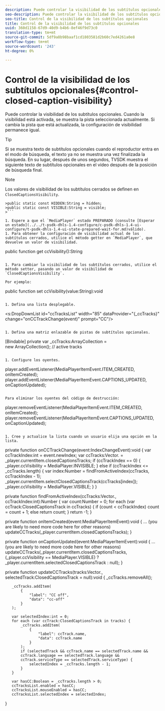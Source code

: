 ```yaml
---
description: Puede controlar la visibilidad de los subtítulos opcionales. Cuando la visibilidad está activada, se muestra la pista seleccionada actualmente. Si cambia la pista que está actualizada, la configuración de visibilidad permanece igual.
seo-description: Puede controlar la visibilidad de los subtítulos opcionales. Cuando la visibilidad está activada, se muestra la pista seleccionada actualmente. Si cambia la pista que está actualizada, la configuración de visibilidad permanece igual.
seo-title: Control de la visibilidad de los subtítulos opcionales
title: Control de la visibilidad de los subtítulos opcionales
uuid: 360d1158-67d9-40d9-b4b6-8ef46f9d73c0
translation-type: tm+mt
source-git-commit: 5df9a8b98baaf1cd1803581d2b60c7ed4261a0e8
workflow-type: tm+mt
source-wordcount: '243'
ht-degree: 0%

---
```



# Control de la visibilidad de los subtítulos opcionales{#control-closed-caption-visibility}

Puede controlar la visibilidad de los subtítulos opcionales. Cuando la visibilidad está activada, se muestra la pista seleccionada actualmente. Si cambia la pista que está actualizada, la configuración de visibilidad permanece igual.

>[!TIP]
>
>Si se muestra texto de subtítulos opcionales cuando el reproductor entra en el modo de búsqueda, el texto ya no se muestra una vez finalizada la búsqueda. En su lugar, después de unos segundos, TVSDK muestra el siguiente texto de subtítulos opcionales en el vídeo después de la posición de búsqueda final.

>[!NOTE]
>
>Los valores de visibilidad de los subtítulos cerrados se definen en `ClosedCaptionsVisibility`.
>
>
```
>public static const HIDDEN:String = hidden; 
>public static const VISIBLE:String = visible;
>```

1. Espere a que el `MediaPlayer` estado PREPARADO (consulte [Esperar un estado](../../t-psdk-dhls-1.4-configure/c-psdk-dhls-1.4-ui-configure/t-psdk-dhls-1.4-ui-state-prepared-wait-for.md)válido).
1. Para obtener la configuración de visibilidad actual de los subtítulos cerrados, utilice el método getter en `MediaPlayer`, que devuelve un valor de visibilidad.

   ```
   public function get ccVisibility():String
   ```

1. Para cambiar la visibilidad de los subtítulos cerrados, utilice el método setter, pasando un valor de visibilidad de `ClosedCaptionsVisibility`.

   Por ejemplo:

   ```
   public function set ccVisibility(value:String):void
   ```

1. Defina una lista desplegable.

   ```
   <s:DropDownList id="ccTracksList" width="85" 
                   dataProvider="{_ccTracks}" 
                   change="onCCTrackChange(event)" 
                   prompt="CC"/>
   ```

1. Defina una matriz enlazable de pistas de subtítulos opcionales.

   ```
   [Bindable] private var _ccTracks:ArrayCollection =  
     new ArrayCollection(); // active tracks 
   ```

1. Configure los oyentes.

   ```
   player.addEventListener(MediaPlayerItemEvent.ITEM_CREATED, onItemCreated); 
   player.addEventListener(MediaPlayerItemEvent.CAPTIONS_UPDATED, onCaptionUpdated);
   ```

   Para eliminar los oyentes del código de destrucción:

   ```
   player.removeEventListener(MediaPlayerItemEvent.ITEM_CREATED, onItemCreated); 
   player.removeEventListener(MediaPlayerItemEvent.CAPTIONS_UPDATED, onCaptionUpdated);
   ```

1. Cree y actualice la lista cuando un usuario elija una opción en la lista.

   ```
   private function onCCTrackChange(event:IndexChangeEvent):void { 
       var ccTrackIndex:int = event.newIndex; 
       var ccTracks:Vector.<ClosedCaptionsTrack> =  
         _player.currentItem.closedCaptionsTracks; 
       if (ccTrackIndex == 0) { 
           _player.ccVisibility = MediaPlayer.INVISIBLE; 
       } 
       else if (ccTrackIndex <= _ccTracks.length) { 
           var index:Number = findFromActiveIndex(ccTracks, ccTrackIndex - 1); 
           _player.currentItem.selectClosedCaptionsTrack(ccTracks[index]); 
           _player.ccVisibility = MediaPlayer.VISIBLE; 
       } 
   } 
   
   private function findFromActiveIndex(ccTracks:Vector.<ClosedCaptionsTrack>,  
     ccTrackIndex:int):Number { 
       var count:Number = 0; 
       for each (var ccTrack:ClosedCaptionsTrack in ccTracks) { 
           if (count < ccTrackIndex) 
               count = count + 1; 
           else 
               return count; 
       } 
       return -1; 
   } 
   
   private function onItemCreated(event:MediaPlayerItemEvent):void { 
       ... (you are likely to need more code here for other reasons) 
       updateCCTracks(_player.currentItem.closedCaptionsTracks); 
   } 
   
   private function onCaptionUpdated(event:MediaPlayerItemEvent):void { 
       ... (you are likely to need more code here for other reasons) 
       updateCCTracks(_player.currentItem.closedCaptionsTracks,  
                     (_player.ccVisibility == MediaPlayer.VISIBLE) ?  
                      _player.currentItem.selectedClosedCaptionsTrack : null); 
   } 
   
   private function updateCCTracks(tracks:Vector.<ClosedCaptionsTrack>,  
     selectedTrack:ClosedCaptionsTrack = null):void { 
       _ccTracks.removeAll(); 
   
       _ccTracks.addItem( 
           { 
               "label": "CC off", 
               "data": "cc-off" 
           } 
       ); 
   
       var selectedIndex:int = 0; 
       for each (var ccTrack:ClosedCaptionsTrack in tracks) { 
           _ccTracks.addItem( 
               { 
                   "label": ccTrack.name, 
                   "data": ccTrack.name 
               } 
           ); 
           if (selectedTrack && ccTrack.name == selectedTrack.name && 
           ccTrack.language == selectedTrack.language && 
           ccTrack.serviceType == selectedTrack.serviceType) { 
               selectedIndex = _ccTracks.length - 1; 
           } 
       } 
   
       var hasCC:Boolean = _ccTracks.length > 0; 
       ccTracksList.enabled = hasCC; 
       ccTracksList.mouseEnabled = hasCC; 
       ccTracksList.selectedIndex = selectedIndex; 
   } 
   ```

